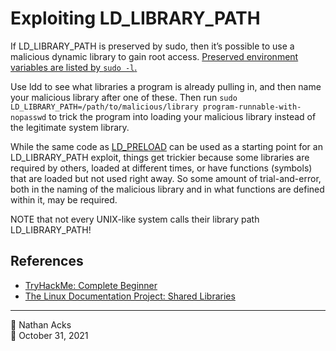 # Exploiting LD_LIBRARY_PATH

If LD_LIBRARY_PATH is preserved by sudo, then it’s possible to use a malicious dynamic library to gain root access. [Preserved environment variables are listed by `sudo -l`.](enumerate-sudo-access.md)

Use ldd to see what libraries a program is already pulling in, and then name your malicious library after one of these. Then run `sudo LD_LIBRARY_PATH=/path/to/malicious/library program-runnable-with-nopasswd` to trick the program into loading your malicious library instead of the legitimate system library.

While the same code as [LD_PRELOAD](exploiting-ld-preload.md) can be used as a starting point for an LD_LIBRARY_PATH exploit, things get trickier because some libraries are required by others, loaded at different times, or have functions (symbols) that are loaded but not used right away. So some amount of trial-and-error, both in the naming of the malicious library and in what functions are defined within it, may be required.

NOTE that not every UNIX-like system calls their library path LD_LIBRARY_PATH!

## References

* [TryHackMe: Complete Beginner](tryhackme-complete-beginner.md)
* [The Linux Documentation Project: Shared Libraries](https://tldp.org/HOWTO/Program-Library-HOWTO/shared-libraries.html)

- - - -

👤 Nathan Acks  
📅 October 31, 2021
